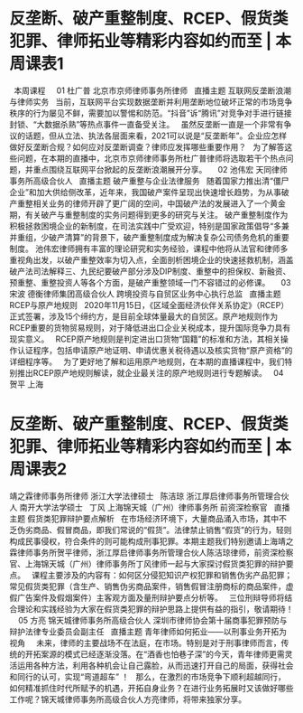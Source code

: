 # 反垄断、破产重整制度、RCEP、假货类犯罪、律师拓业等精彩内容如约而至 | 本周课表1

 
本周课程
 
 
01
杜广普
北京市京师律师事务所律师
 
直播主题
互联网反垄断浪潮与律师实务
 
当前，互联网平台实现数据垄断并利用垄断地位破坏正常的市场竞争秩序的行为屡见不鲜，需要加以警惕和防范。“抖音”诉“腾讯”对竞争对手进行链接封锁、“大数据杀熟”等热点事件一直备受关注。
 
虽然反垄断一直是一个非常有争议的话题，但从立法、执法各层面来看，2021可以说是“反垄断年”。企业应怎样做好反垄断合规？如何应对反垄断调查？律师应发挥哪些重要作用？
 
为了解答这些问题，在本期的直播中，北京市京师律师事务所杜广普律师将选取若干个热点问题，并重点围绕互联网平台掀起的反垄断浪潮展开分享。
 
 
02
池伟宏
天同律师事务所高级合伙人
 
直播主题
破产重整与企业法律服务
 
随着国家力推出清“僵尸企业”和加大供给侧改革，近年来，我国破产案件呈现出快速增长趋势，为从事破产重整相关业务的律师开辟了更广阔的空间，中国破产法的发展进入了一个黄金期，有关破产与重整制度的实务问题得到更多的研究与关注。
破产重整制度作为积极拯救困境企业的新制度，在司法实践中广受欢迎，特别是国家政策倡导“多兼并重组，少破产清算”的背景下，破产重整制度成为解决复杂公司债务危机的重要制度。
池伟宏律师拥有丰富的理论研究和实务经验，课程中他将从法官和律师多重视角出发，以破产重整效率为切入点，全面剖析困境企业的快速拯救机制，涵盖破产法司法解释三、九民纪要破产部分涉及DIP制度、重整中的担保权、新融资、预重整、重整投资人等各个方面，是破产重整领域一门不容错过的必修课。
 
 
03
宋波
德衡律师集团高级合伙人
跨境投资与自贸区业务中心执行总监
 
直播主题
RCEP与原产地规则
 
2020年11月15日，《区域全面经济伙伴关系协定》（RCEP）正式签署，涉及15个缔约方，是目前全球体量最大的自贸区。原产地规则作为RCEP重要的货物贸易规则，对于降低进出口企业关税成本，提升国际竞争力具有现实意义。
 
RCEP原产地规则是判定进出口货物“国籍”的标准和方法，其相关操作认证程序，包括申请原产地证明、申请优惠关税待遇以及核实货物“原产资格”的详细程序等。
 
为了更好地了解和运用原产地规则，在本期的直播课程中，我们特别推出RCEP原产地规则解读，就企业最关注的原产地规则进行专题解读。
 
04
贺平
上海

# 反垄断、破产重整制度、RCEP、假货类犯罪、律师拓业等精彩内容如约而至 | 本周课表2

靖之霖律师事务所律师
浙江大学法律硕士
 
陈洁琼
浙江厚启律师事务所管理合伙人
南开大学法学硕士
 
丁风
上海锦天城（广州）律师事务所
前资深检察官
 
直播主题
假货类犯罪辩护要点解析
 
在市场经济环境下，大量商品涌入市场，其中不乏伪劣商品、假冒商品，即我们常说的“假货”。法律禁止销售“假货”的行为，轻则构成民事侵权，符合条件的则可能构成刑事犯罪。本期主题我们特别邀请上海靖之霖律师事务所贺平律师，浙江厚启律师事务所管理合伙人陈洁琼律师，前资深检察官、上海锦天城（广州）律师事务所丁风律师一起与大家探讨假货类犯罪的辩护要点。
 
课程主要涉及的内容有：如何区分侵犯知识产权犯罪和销售伪劣产品犯罪；常见假货类犯罪（含生产、销售伪劣商品案件，销售假冒注册商标的商品案件，虚假广告案件及假烟案件）主客观方面及量刑辩护要点分析等。
 
三位刑辩导师将结合理论和实践经验为大家在假货类犯罪的辩护思路上提供有益的指引，敬请期待！
 
 
05
方亮
锦天城律师事务所高级合伙人
深圳市律师协会第十届商事犯罪预防与辩护法律专业委员会副主任
 
直播主题
青年律师如何拓业——以刑事业务开拓为视角  
 
未来，律师的主要战场不在法庭，在市场。特别是对于刑事律师而言，传统的开拓案源的模式已经逐渐没落。在“酒香也怕巷子深”的今天，青年律师更需灵活运用各种方法，利用各种机会让自己露脸，从而迅速打开自己的局面，获得社会和同行的认可，实现“弯道超车” ！
 
那么，在激烈的市场竞争下顺利超越同行，如何精准抓住时代所赋予的机遇，开拓自身业务？在进行业务拓展时又该做好哪些工作呢？锦天城律师事务所高级合伙人方亮律师，将带来独家分享。
 
 
 



